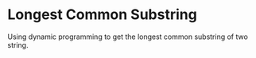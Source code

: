 # Longest Common Substring

Using dynamic programming to get the longest common substring of two string. 
